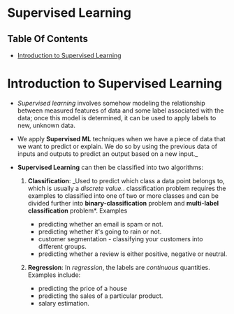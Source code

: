 # Supervised Learning

## Table Of Contents
- [Introduction to Supervised Learning](#Introduction-to-Supervised-Learning)

# Introduction to Supervised Learning
* _Supervised learning_ involves somehow modeling the relationship between measured features of data and some label associated with the data; once this model is determined, it can be used to apply labels to new, unknown data.

* We apply __Supervised ML__ techniques when we have a piece of data that we want to predict or explain. We do so by using the previous data of inputs and outputs to predict an output based on a new input._

* __Supervised Learning__ can then be classified into two algorithms:

    1. __Classification__: _Used to predict which class a data point belongs to, which is usually a _discrete value._. classification problem requires the examples to classified into one of two or more classes and can be divided further into __binary-classification__ problem and __multi-label classification__ problem*. Examples
        - predicting whether an email is spam or not.
        - predicting whether it's going to rain or not.
        - customer segmentation - classifying your customers into different groups.
        - predicting whether a review is either positive, negative or neutral.

    2. __Regression__: In _regression_, the labels are _continuous_ quantities. Examples include:
        - predicting the price of a house
        - predicting the sales of a particular product.
        - salary estimation.